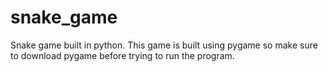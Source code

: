 # snake_game
Snake game built in python.
This game is built using pygame so make sure to download pygame before trying to run the program.

